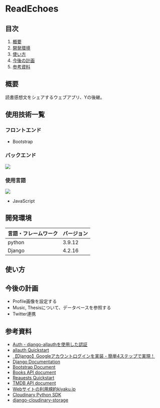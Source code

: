 # ReadEchoes
## 目次
1. [概要](#概要)
2. [開発環境](#開発環境)
3. [使い方](#使い方)
4. [今後の計画](#今後の計画)
5. [参考資料](#参考資料)
## 概要
読書感想文をシェアするウェブアプリ、Yの後継。
## 使用技術一覧
### フロントエンド
- Bootstrap
### バックエンド
<img src="https://qiita-user-contents.imgix.net/https%3A%2F%2Fimg.shields.io%2Fbadge%2F-Django-092E20.svg%3Flogo%3Ddjango%26style%3Dfor-the-badge?ixlib=rb-4.0.0&auto=format&gif-q=60&q=75&s=8e893eb1e18849898af16fa81c0b9642">

### 使用言語
<img src="https://qiita-user-contents.imgix.net/https%3A%2F%2Fimg.shields.io%2Fbadge%2F-Python-F2C63C.svg%3Flogo%3Dpython%26style%3Dfor-the-badge?ixlib=rb-4.0.0&auto=format&gif-q=60&q=75&s=c17144ccc12f9c19e9dbba2eec5c7980">

- JavaScript


## 開発環境
| 言語・フレームワーク | バージョン |
| ------------------  | ---------- |
| python | 3.9.12|
| Django | 4.2.16|
## 使い方
## 今後の計画
- Profile画像を設定する
- Music, Thesisについて、データベースを参照する
- Twitter連携
## 参考資料
- [Auth - django-allauthを使用した認証](https://zenn.dev/mom/books/4c7430e6a7b321/viewer/76c6b9)
- [allauth Quickstart](https://docs.allauth.org/en/dev/installation/quickstart.html)
- [【Django】Googleアカウントログインを実装 - 簡単4ステップで実現！](https://qiita.com/ryo-keima/items/29da18b0eb00ddc6e61a)
- [Django Documentation](https://docs.djangoproject.com/en/5.1/)
- [Bootstrap Document](https://getbootstrap.jp/docs/5.3/getting-started/introduction/)
- [Books API document](https://developers.google.com/books/docs/v1/using)
- [Reauests Quickstart](https://requests.readthedocs.io/en/latest/user/quickstart/)
- [TMDB API document](https://developer.themoviedb.org/reference/intro/getting-started)
- [Webサイトの利用規約kiyaku.jp](https://kiyaku.jp/index.html)
- [Cloudinary Python SDK](https://pypi.org/project/cloudinary/)
- [django-cloudinary-storage](https://github.com/klis87/django-cloudinary-storage/tree/master)